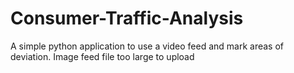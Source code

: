 # Consumer-Traffic-Analysis
A simple python application to use a video feed and mark areas of deviation.
Image feed file too large to upload
